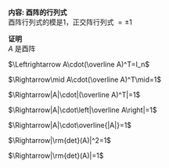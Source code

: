 **内容: 酉阵的行列式**  
酉阵行列式的模是1，正交阵行列式 $=\pm1$   
  
**证明**  
 $A$ 是酉阵  
  
 $\Leftrightarrow A\cdot(\overline A)^T=I_n$   
  
 $\Rightarrow\mid A\cdot(\overline A)^T\mid=1$   
  
 $\Rightarrow|A|\cdot|(\overline A)^T|=1$   
  
 $\Rightarrow|A|\cdot\left|\overline A\right|=1$   
  
 $\Rightarrow|A|\cdot\overline{|A|}=1$   
  
 $\Rightarrow|\rm{det}(A)|^2=1$   
  
 $\Rightarrow|\rm{det}(A)|=1$   
